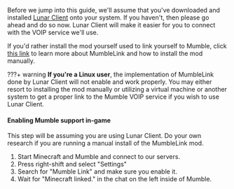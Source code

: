 Before we jump into this guide, we'll assume that you've downloaded and installed [Lunar Client](https://www.lunarclient.com/) onto your system. If you haven't, then please go ahead and do so now. Lunar Client will make it easier for you to connect with the VOIP service we'll use.

If you'd rather install the mod yourself used to link yourself to Mumble, click [this link](https://www.minecraftforum.net/forums/mapping-and-modding-java-edition/minecraft-mods/1272675-1-16-5-mumblelink-forge-smp-lan-mumble-ts3) to learn more about MumbleLink and how to install the mod manually.

???+ warning
    **If you're a Linux user**, the implementation of MumbleLink done by Lunar Client will not enable and work properly. You may either resort to installing the mod manually or utilizing a virtual machine or another system to get a proper link to the Mumble VOIP service if you wish to use Lunar Client.
#### Enabling Mumble support in-game
This step will be assuming you are using Lunar Client. Do your own research if you are running a manual install of the MumbleLink mod.

1. Start Minecraft and Mumble and connect to our servers.
2. Press right-shift and select "Settings"
3. Search for "Mumble Link" and make sure you enable it.
4. Wait for "Minecraft linked." in the chat on the left inside of Mumble.